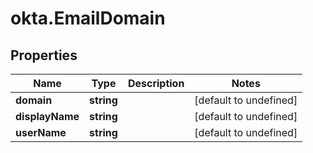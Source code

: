 # okta.EmailDomain

## Properties

Name | Type | Description | Notes
------------ | ------------- | ------------- | -------------
**domain** | **string** |  | [default to undefined]
**displayName** | **string** |  | [default to undefined]
**userName** | **string** |  | [default to undefined]


